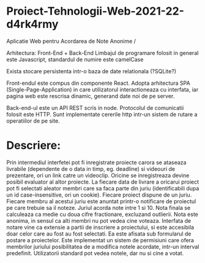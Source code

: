 # Proiect-Tehnologii-Web-2021-22-d4rk4rmy
Aplicatie Web pentru Acordarea de Note Anonime / 

Arhitectura: Front-End + Back-End
Limbajul de programare folosit in general este Javascript, standardul de numire este camelCase

Exista stocare persistenta intr-o baza de date relationala (?SQLite?)

Front-endul este compus din componente React. Adopta arhitectura SPA (Single-Page-Application) in care utilizatorul interactioneaza cu interfata, iar pagina web este rescrisa dinamic, generand date noi de pe server.

Back-end-ul este un API REST scris in node. Protocolul de comunicatii folosit este HTTP. Sunt implementate cererile http intr-un sistem de rutare a operatiilor de pe site.

Descriere:
==========
Prin intermediul interfetei pot fi inregistrate proiecte carora se ataseaza livrabile (dependente de o data in timp, eg. deadline) si videouri de prezentare, ori un link catre un videoclip. 
Oricine se inregistreaza devine posibil evaluator al altor proiecte. La fiecare data de livrare a oricarui proiect pot fi selectati aleator membri care sa faca parte din juriu (identificabili dupa un id case-insensitive, ori un cookie). 
Fiecare proiect dispune de un juriu. Fiecare membru al acestui juriu este anuntat printr-o notificare de proiectul pe care trebuie sa il noteze. Juriul acorda note intre 1 si 10. Nota finala se calculeaza ca medie cu doua cifre fractionare, excluzand outlierii. Nota este anonima, in sensul ca alti membri nu pot vedea cine voteaza. Interfata de notare vine ca extensie a partii de inscriere a proiectului, si este accesibila doar celor care au fost au fost selectati. Ea este afisata sub formularul de postare a proiectelor.
Este implementat un sistem de permisiuni care ofera membrilor juriului posibilitatea de a modifica notele acordate, intr-un interval predefinit. Utilizatorii standard pot vedea notele, dar nu si cine a votat.
